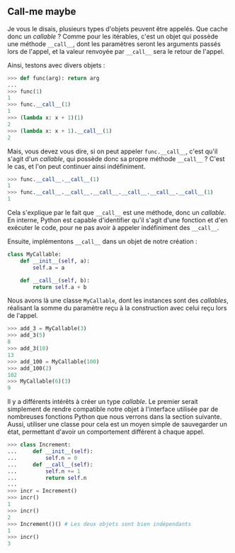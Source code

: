 ## Call-me maybe

Je vous le disais, plusieurs types d'objets peuvent être appelés. Que cache donc un *callable* ? Comme pour les itérables, c'est un objet qui possède une méthode `__call__`, dont les paramètres seront les arguments passés lors de l'appel, et la valeur renvoyée par `__call__` sera le retour de l'appel.

Ainsi, testons avec divers objets :

```python
>>> def func(arg): return arg
...
>>> func(1)
1
>>> func.__call__(1)
1
>>> (lambda x: x + 1)(1)
2
>>> (lambda x: x + 1).__call__(1)
2
```

Mais, vous devez vous dire, si on peut appeler `func.__call__`, c'est qu'il s'agit d'un *callable*, qui possède donc sa propre méthode `__call__` ? C'est le cas, et l'on peut continuer ainsi indéfiniment.

```python
>>> func.__call__.__call__(1)
1
>>> func.__call__.__call__.__call__.__call__.__call__.__call__(1)
1
```

Cela s'explique par le fait que `__call__` est une méthode, donc un *callable*.
En interne, Python est capable d'identifier qu'il s'agit d'une fonction et d'en exécuter le code, pour ne pas avoir à appeler indéfiniment des `__call__`.

Ensuite, implémentons `__call__` dans un objet de notre création :

```python
class MyCallable:
    def __init__(self, a):
        self.a = a

    def __call__(self, b):
        return self.a + b
```

Nous avons là une classe `MyCallable`, dont les instances sont des *callables*, réalisant la somme du paramètre reçu à la construction avec celui reçu lors de l'appel.

```python
>>> add_3 = MyCallable(3)
>>> add_3(5)
8
>>> add_3(10)
13
>>> add_100 = MyCallable(100)
>>> add_100(2)
102
>>> MyCallable(6)(3)
9
```

Il y a différents intérêts à créer un type *callable*. Le premier serait simplement de rendre compatible notre objet à l'interface utilisée par de nombreuses fonctions Python que nous verrons dans la section suivante.
Aussi, utiliser une classe pour cela est un moyen simple de sauvegarder un état, permettant d'avoir un comportement différent à chaque appel.

```python
>>> class Increment:
...     def __init__(self):
...         self.n = 0
...     def __call__(self):
...         self.n += 1
...         return self.n
...
>>> incr = Increment()
>>> incr()
1
>>> incr()
2
>>> Increment()() # Les deux objets sont bien indépendants
1
>>> incr()
3
```
